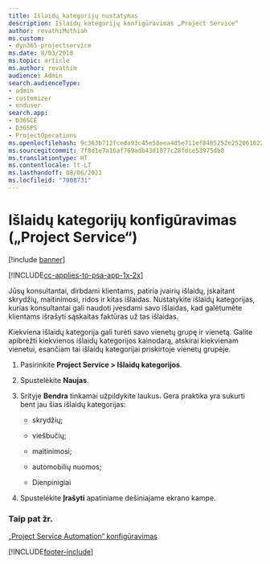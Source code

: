 ```yaml
---
title: Išlaidų kategorijų nustatymas
description: Išlaidų kategorijų konfigūravimas „Project Service“
author: revathiMuthiah
ms.custom:
- dyn365-projectservice
ms.date: 8/03/2018
ms.topic: article
ms.author: revathim
audience: Admin
search.audienceType:
- admin
- customizer
- enduser
search.app:
- D365CE
- D365PS
- ProjectOperations
ms.openlocfilehash: 9c363b712fceda93c45e58eea4d5e711ef8405252e252061022590bdc506691c
ms.sourcegitcommit: 7f8d1e7a16af769adb43d1877c28fdce53975db8
ms.translationtype: HT
ms.contentlocale: lt-LT
ms.lasthandoff: 08/06/2021
ms.locfileid: "7008731"
---
```

# <a name="configure-expense-categories-project-service"></a>Išlaidų kategorijų konfigūravimas („Project Service“)

[!include [banner](../includes/psa-now-project-operations.md)]

[!INCLUDE[cc-applies-to-psa-app-1x-2x](../includes/cc-applies-to-psa-app-1x-2x.md)]

Jūsų konsultantai, dirbdami klientams, patiria įvairių išlaidų, įskaitant skrydžių, maitinimosi, ridos ir kitas išlaidas. Nustatykite išlaidų kategorijas, kurias konsultantai gali naudoti įvesdami savo išlaidas, kad galėtumėte klientams išrašyti sąskaitas faktūras už tas išlaidas.  
  
Kiekviena išlaidų kategorija gali turėti savo vienetų grupę ir vienetą. Galite apibrėžti kiekvienos išlaidų kategorijos kainodarą, atskirai kiekvienam vienetui, esančiam tai išlaidų kategorijai priskirtoje vienetų grupėje.  
  
1.  Pasirinkite **Project Service > Išlaidų kategorijos**.  
  
2.  Spustelėkite **Naujas**.  
  
3.  Srityje **Bendra** tinkamai užpildykite laukus. Gera praktika yra sukurti bent jau šias išlaidų kategorijas:  
  
    -   skrydžių;  
  
    -   viešbučių;  
  
    -   maitinimosi;  
  
    -   automobilių nuomos;  
  
    -   Dienpinigiai  
  
4.  Spustelėkite **Įrašyti** apatiniame dešiniajame ekrano kampe.  
  
### <a name="see-also"></a>Taip pat žr.  
 [„Project Service Automation“ konfigūravimas](../psa/configure.md)


[!INCLUDE[footer-include](../includes/footer-banner.md)]